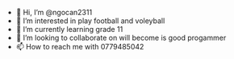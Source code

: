 - 👋 Hi, I’m @ngocan2311
- 👀 I’m interested in play football and voleyball 
- 🌱 I’m currently learning grade 11
- 💞️ I’m looking to collaborate on will become is good progammer 
- 📫 How to reach me with 0779485042

<!---
ngocan2311/ngocan2311 is a ✨ special ✨ repository because its `README.md` (this file) appears on your GitHub profile.
You can click the Preview link to take a look at your changes.
--->
